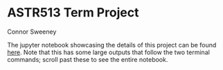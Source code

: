 # ASTR513 Term Project
Connor Sweeney

The jupyter notebook showcasing the details of this project can be found [here](montepython_public/sampling_and_analysis.ipynb). Note that this has some large outputs that follow the two terminal commands; scroll past these to see the entire notebook. 
